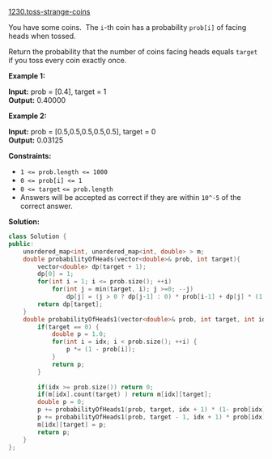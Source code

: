 [1230.toss-strange-coins](https://leetcode.com/problems/toss-strange-coins/)  

You have some coins.  The `i`\-th coin has a probability `prob[i]` of facing heads when tossed.

Return the probability that the number of coins facing heads equals `target` if you toss every coin exactly once.

**Example 1:**

**Input:** prob = \[0.4\], target = 1  
**Output:** 0.40000  

**Example 2:**

**Input:** prob = \[0.5,0.5,0.5,0.5,0.5\], target = 0  
**Output:** 0.03125  

**Constraints:**

*   `1 <= prob.length <= 1000`
*   `0 <= prob[i] <= 1`
*   `0 <= target` `<= prob.length`
*   Answers will be accepted as correct if they are within `10^-5` of the correct answer.  



**Solution:**  

```cpp
class Solution {
public:
    unordered_map<int, unordered_map<int, double> > m;
    double probabilityOfHeads(vector<double>& prob, int target){
        vector<double> dp(target + 1);
        dp[0] = 1;
        for(int i = 1; i <= prob.size(); ++i)
            for(int j = min(target, i); j >=0; --j)
                dp[j] = (j > 0 ? dp[j-1] : 0) * prob[i-1] + dp[j] * (1.0-prob[i-1]);
        return dp[target];
    }
    double probabilityOfHeads1(vector<double>& prob, int target, int idx = 0) {
        if(target == 0) {
            double p = 1.0;
            for(int i = idx; i < prob.size(); ++i) {
                p *= (1 - prob[i]);
            }
            return p;
        }
        
        if(idx >= prob.size()) return 0;
        if(m[idx].count(target) ) return m[idx][target];
        double p = 0;
        p += probabilityOfHeads1(prob, target, idx + 1) * (1- prob[idx] );
        p += probabilityOfHeads1(prob, target - 1, idx + 1) * prob[idx];
        m[idx][target] = p;
        return p;
    }
};
```
      